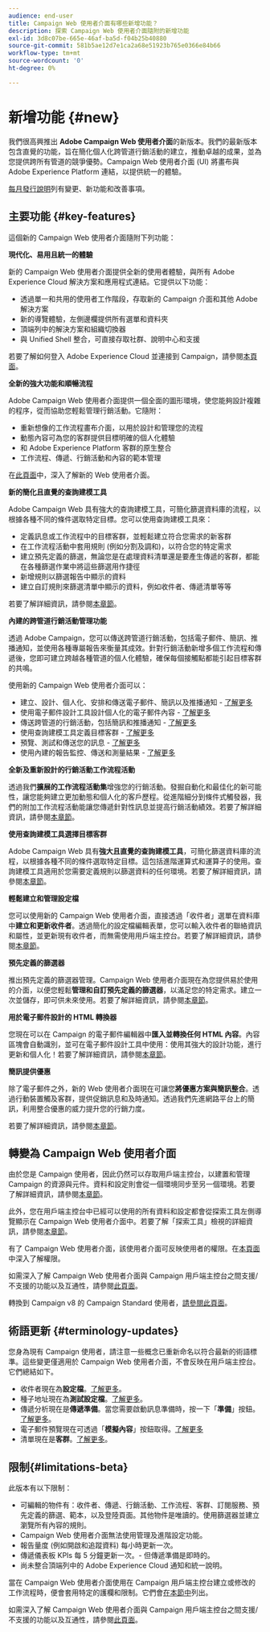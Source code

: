 ```yaml
---
audience: end-user
title: Campaign Web 使用者介面有哪些新增功能？
description: 探索 Campaign Web 使用者介面隨附的新增功能
exl-id: 3d8c07be-665e-46af-ba5d-f04b25b40880
source-git-commit: 581b5ae12d7e1ca2a68e51923b765e0366e84b66
workflow-type: tm+mt
source-wordcount: '0'
ht-degree: 0%

---
```



# 新增功能 {#new}

我們很高興推出 **Adobe Campaign Web 使用者介面**&#x200B;的新版本。我們的最新版本包含直覺的功能，旨在簡化個人化跨管道行銷活動的建立，推動卓越的成果，並為您提供跨所有管道的競爭優勢。Campaign Web 使用者介面 (UI) 將畫布與 Adobe Experience Platform 連結，以提供統一的體驗。

 [每月發行說明](release-notes.md)列有變更、新功能和改善事項。


## 主要功能 {#key-features}

這個新的 Campaign Web 使用者介面隨附下列功能：

**現代化、易用且統一的體驗**

新的 Campaign Web 使用者介面提供全新的使用者體驗，與所有 Adobe Experience Cloud 解決方案和應用程式連結。它提供以下功能：

* 透過單一和共用的使用者工作階段，存取新的 Campaign 介面和其他 Adobe 解決方案
* 新的導覽體驗，左側邊欄提供所有選單和資料夾
* 頂端列中的解決方案和組織切換器
* 與 Unified Shell 整合，可直接存取社群、說明中心和支援

若要了解如何登入 Adobe Experience Cloud 並連接到 Campaign，請參閱[本頁面](../get-started/connect-to-campaign.md)。


**全新的強大功能和順暢流程**

Adobe Campaign Web 使用者介面提供一個全面的圖形環境，使您能夠設計複雜的程序，從而協助您輕鬆管理行銷活動。它隨附：

* 重新想像的工作流程畫布介面，以用於設計和管理您的流程
* 動態內容可為您的客群提供目標明確的個人化體驗
* 和 Adobe Experience Platform 客群的原生整合
* 工作流程、傳遞、行銷活動和內容的範本管理

在[此頁面](../get-started/user-interface.md)中，深入了解新的 Web 使用者介面。

**新的簡化且直覺的查詢建模工具**

Adobe Campaign Web 具有強大的查詢建模工具，可簡化篩選資料庫的流程，以根據各種不同的條件選取特定目標。您可以使用查詢建模工具來：

* 定義訊息或工作流程中的目標客群，並輕鬆建立符合您需求的新客群
* 在工作流程活動中套用規則 (例如分割及調和)，以符合您的特定需求
* 建立預先定義的篩選，無論您是在處理資料清單還是要產生傳遞的客群，都能在各種篩選作業中將這些篩選用作捷徑
* 新增規則以篩選報告中顯示的資料
* 建立自訂規則來篩選清單中顯示的資料，例如收件者、傳遞清單等等

若要了解詳細資訊，請參閱[本章節](../query/query-modeler-overview.md)。


**內建的跨管道行銷活動管理功能**

透過 Adobe Campaign，您可以傳送跨管道行銷活動，包括電子郵件、簡訊、推播通知，並使用各種專屬報告來衡量其成效。針對行銷活動新增多個工作流程和傳遞後，您即可建立跨越各種管道的個人化體驗，確保每個接觸點都能引起目標客群的共鳴。

使用新的 Campaign Web 使用者介面可以：

* 建立、設計、個人化、安排和傳送電子郵件、簡訊以及推播通知 - [了解更多](../msg/gs-messages.md)
* 使用電子郵件設計工具設計個人化的電子郵件內容 - [了解更多](../email/edit-content.md)
* 傳送跨管道的行銷活動，包括簡訊和推播通知 - [了解更多](../workflows/activities/channels.md)
* 使用查詢建模工具定義目標客群 - [了解更多](../audience/about-recipients.md)
* 預覽、測試和傳送您的訊息 - [了解更多](../monitor/prepare-send.md)
* 使用內建的報告監控、傳送和測量結果 - [了解更多](../reporting/delivery-reports.md)



**全新及重新設計的行銷活動工作流程活動**

透過我們&#x200B;**擴展的工作流程活動集**&#x200B;增強您的行銷活動。發掘自動化和最佳化的新可能性，讓您能夠建立更加動態和個人化的客戶歷程。從進階細分到條件式觸發器，我們的附加工作流程活動能讓您傳遞針對性訊息並提高行銷活動績效。若要了解詳細資訊，請參閱[本章節](../workflows/gs-workflows.md)。


**使用查詢建模工具選擇目標客群**

Adobe Campaign Web 具有&#x200B;**強大且直覺的查詢建模工具**，可簡化篩選資料庫的流程，以根據各種不同的條件選取特定目標。這包括進階運算式和運算子的使用。查詢建模工具適用於您需要定義規則以篩選資料的任何環境。若要了解詳細資訊，請參閱[本章節](../query/query-modeler-overview.md)。

**輕鬆建立和管理設定檔**

您可以使用新的 Campaign Web 使用者介面，直接透過「收件者」選單在資料庫中&#x200B;**建立和更新收件者**。透過簡化的設定檔編輯表單，您可以輸入收件者的聯絡資訊和屬性，並更新現有收件者，而無需使用用戶端主控台。若要了解詳細資訊，請參閱[本章節](../audience/about-recipients.md)。

<!--
* Adobe Experience Manager (AEM) Integration
    
    With our AEM integration extended to web UI, you can easily manage assets and synchronize full HTML templates, empowering you to create captivating digital experiences without any hassle. 
    
    Elevate and streamline your content management capabilities on the web UI with this integration to boost productivity.
-->
<!--
* **Gen AI for Email content**

    Say goodbye to manual content creation and hello to efficient, data-driven campaigns with the power of Gen AI.  Our Gen AI technology utilizes advanced algorithms to **generate highly engaging and personalized content**. Drive higher open rates, click-through rates, and conversions with Gen AI's intelligent content generation. Stay ahead of the competition and elevate your email marketing game with Gen AI on email content.

    Learn more in [this section](../email/generative-gs.md).
-->
<!--
**AI-powered Contextual Help**

Ask questions and find guidance directly from the product user interface. The new **AI-powered Contextual Help** helps you learn and grow your expertise on new Campaign features. Based on the latest product documentation, it assists you to find help and get step-by-step guidance instantly, as you are building your use cases. This feature is currently available in Beta, for a limited set of users. Learn more in [this section](../get-started/-using-ai.md).-->

**預先定義的篩選器**

推出預先定義的篩選器管理。Campaign Web 使用者介面現在為您提供易於使用的介面，以便您輕鬆&#x200B;**管理和自訂預先定義的篩選器**，以滿足您的特定需求。建立一次並儲存，即可供未來使用。若要了解詳細資訊，請參閱[本章節](../get-started/predefined-filters.md)。

**用於電子郵件設計的 HTML 轉換器**

您現在可以在 Campaign 的電子郵件編輯器中&#x200B;**匯入並轉換任何 HTML 內容**。內容區塊會自動識別，並可在電子郵件設計工具中使用：使用其強大的設計功能，進行更新和個人化！若要了解詳細資訊，請參閱[本章節](../email/existing-content.md)。


**簡訊提供優惠**

除了電子郵件之外，新的 Web 使用者介面現在可讓您&#x200B;**將優惠方案與簡訊整合**。透過行動裝置觸及客群，提供促銷訊息和及時通知。透過我們先進網路平台上的簡訊，利用整合優惠的威力提升您的行銷力度。

若要了解詳細資訊，請參閱[本章節](../msg/offers.md)。

## 轉變為 Campaign Web 使用者介面

由於您是 Campaign 使用者，因此仍然可以存取用戶端主控台，以建置和管理 Campaign 的資源與元件。資料和設定則會從一個環境同步至另一個環境。若要了解詳細資訊，請參閱[本章節](../get-started/get-started.md#ac-client)。

此外，您在用戶端主控台中已經可以使用的所有資料和設定都會從探索工具左側導覽顯示在 Campaign Web 使用者介面中。若要了解「探索工具」檢視的詳細資訊，請參閱[本章節](../get-started/user-interface.md#user-interface-explorer)。

有了 Campaign Web 使用者介面，該使用者介面可反映使用者的權限。在[本頁面](../get-started/permissions.md)中深入了解權限。

如需深入了解 Campaign Web 使用者介面與 Campaign 用戶端主控台之間支援/不支援的功能以及互通性，請參閱[此頁面](../get-started/capability-matrix.md)。

轉換到 Campaign v8 的 Campaign Standard 使用者，[請參閱此頁面](../rn/acs-migration.md)。

## 術語更新 {#terminology-updates}

您身為現有 Campaign 使用者，請注意一些概念已重新命名以符合最新的術語標準。這些變更僅適用於 Campaign Web 使用者介面，不會反映在用戶端主控台。它們總結如下。

* 收件者現在為&#x200B;**設定檔**。[了解更多](../audience/gs-audiences-recipients.md)。
* 種子地址現在為&#x200B;**測試設定檔**。[了解更多](../preview-test/test-deliveries.md)。
* 傳遞分析現在是&#x200B;**傳遞準備**。當您需要啟動訊息準備時，按一下「**準備**」按鈕。[了解更多](../monitor/prepare-send.md)。
* 電子郵件預覽現在可透過「**模擬內容**」按鈕取得。[了解更多](../preview-test/preview-test.md)
* 清單現在是&#x200B;**客群**。[了解更多](../audience/gs-audiences-recipients.md)。

## 限制{#limitations-beta}

此版本有以下限制：

* 可編輯的物件有：收件者、傳遞、行銷活動、工作流程、客群、訂閱服務、預先定義的篩選、範本，以及登陸頁面。其他物件是唯讀的。使用篩選器並建立瀏覽所有內容的規則。
* Campaign Web 使用者介面無法使用管理及進階設定功能。
* 報告量度 (例如開啟和追蹤資料) 每小時更新一次。
* 傳遞儀表板 KPIs 每 5 分鐘更新一次。- 但傳遞準備是即時的。
* 尚未整合頂端列中的 Adobe Experience Cloud 通知和統一說明。

當在 Campaign Web 使用者介面使用在 Campaign 用戶端主控台建立或修改的工作流程時，便會套用特定的護欄和限制。它們會[在本節中](../get-started/guardrails.md)列出。

如需深入了解 Campaign Web 使用者介面與 Campaign 用戶端主控台之間支援/不支援的功能以及互通性，請參閱[此頁面](../get-started/capability-matrix.md)。
